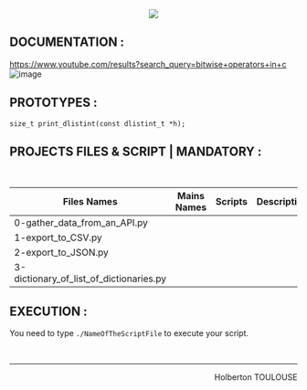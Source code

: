 <p align="center">
        <img src="https://capsule-render.vercel.app/api?type=waving&color=auto&height=250&section=header&text=Doubly%20linked%20lists&fontSize=90&animation=fadeIn&fontAlignY=38&desc=FIRST%20Semester%20|%2031/33%20PROJET%20C#&descAlignY=51&descAlign=62">
</p>

## DOCUMENTATION :  
https://www.youtube.com/results?search_query=bitwise+operators+in+c
![image](https://user-images.githubusercontent.com/113889290/211371495-d702c49e-7222-4c5f-8963-6f612e25f89d.png)
<br/>
 
## PROTOTYPES :
`size_t print_dlistint(const dlistint_t *h);`  

## PROJECTS FILES & SCRIPT | MANDATORY :
<br/>

| Files Names  |      Mains Names     | Scripts | Description        |
| ----------- | ---------------------|---|------
| 0-gather_data_from_an_API.py | | |
| 1-export_to_CSV.py | | |
| 2-export_to_JSON.py | | |
| 3-dictionary_of_list_of_dictionaries.py | | |
## EXECUTION :
You need to type `./NameOfTheScriptFile` to execute your script.

<br/><hr>
<p align="right">Holberton TOULOUSE</p>
